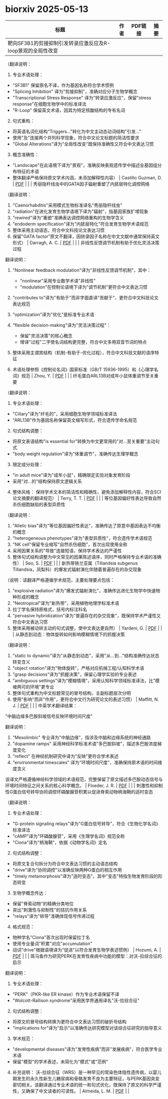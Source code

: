 # biorxiv 2025-05-13

| 标题 | 作者 | PDF链接 |  摘要 |
|------|------|--------|------|
| 靶向SF3B1的剪接抑制引发转录应激反应及R-loop景观的全局性改变

（翻译说明：
1. 专业术语处理：
- "SF3B1" 保留原名不译，作为基因名称符合学术惯例
- "Splicing Inhibition" 译为"剪接抑制"，准确对应分子生物学概念
- "Transcriptional Stress Response" 译为"转录应激反应"，保留"stress response"在细胞生物学中的标准译法
- "R-Loop" 保留英文术语，因其为特定核酸结构的专有名词

2. 句式重构：
- 将英语名词化结构"Triggers..."转化为中文主动态动词结构"引发..."
- 使用"及"连接两个并列科学现象，符合中文论文标题的简洁性要求
- "Global Alterations"译为"全局性改变"既保持准确性又符合中文表达习惯

3. 概念准确性：
- "Landscape"在此语境下译为"景观"，准确反映表观遗传学中描述全基因组分布特征的术语
- 整体翻译严格保持原文学术内涵，未添加解释性内容） | Castillo Guzman, D. | [PDF](https://doi.org/10.1101/2020.06.08.130583) |  |
| 秀丽隐杆线虫中的GATA因子辐射重塑了内胚层特化调控网络

（翻译说明：
1. "Caenorhabditis"采用模式生物标准译名"秀丽隐杆线虫"
2. "radiation"在进化发育生物学语境下译为"辐射"，指基因家族扩增现象
3. "rewired"译为"重塑"准确表达调控网络重构的生物学含义
4. "endoderm specification"译为"内胚层特化"符合发育生物学术语规范
5. 整体采用主动语态，符合中文科技论文表达习惯
6. 保留"GATA factor"原文不翻译，因转录因子名称在中文文献中通常保持英文形式） | Darragh, A. C. | [PDF](https://doi.org/10.1101/2022.05.20.492851) |  |
| 非线性反馈调节机制有助于优化灵活决策过程

翻译说明：
1. "Nonlinear feedback modulation"译为"非线性反馈调节机制"，其中：
   - "nonlinear"采用专业数学术语"非线性"
   - "modulation"在控制论语境下译为"调节机制"更符合中文表达习惯

2. "contributes to"译为"有助于"而非字面直译"贡献于"，更符合中文科技论文表达规范

3. "optimization"译为"优化"是标准专业术语

4. "flexible decision-making"译为"灵活决策过程"：
   - 保留"灵活决策"的核心概念
   - 增译"过程"二字使名词结构更完整，符合中文多用双音节词的特点

5. 整体采用主谓宾结构（机制-有助于-优化过程），符合中文科技文献的语序特征

6. 术语处理参照《控制论名词》国家标准（GB/T 15936-1995）和《心理学名词》规范 | Zhou, Y. | [PDF](https://doi.org/10.1101/2023.07.15.549136) |  |
| 纤毛蛋白ARL13B对成年小鼠体重调节至关重要

（翻译说明：
1. 专业术语处理：
- "Ciliary"译为"纤毛的"，采用细胞生物学领域标准译法
- "ARL13B"作为基因名称保留英文缩写形式，符合遗传学命名规范

2. 句式结构调整：
- 将原文表语结构"is essential for"转换为中文更常用的"对...至关重要"主动句式
- "body weight regulation"译为"体重调节"，准确传达生理学概念

3. 限定成分处理：
- "in adult mice"译为"成年小鼠"，精确限定实验对象发育阶段
- 采用"对...的"结构保持原文逻辑关系

4. 整体风格：
保持学术文本的简洁性和精确性，避免添加解释性内容，符合SCI论文摘要的翻译规范） | Terry, T. T. | [PDF](https://doi.org/10.1101/2023.08.02.551695) |  |
| 等位基因偏好性表达导致自然杀伤细胞缺陷的表型异质性

（翻译说明：
1. "Allelic bias"译为"等位基因偏好性表达"，准确传达了原意中基因表达不均衡的概念
2. "heterogeneous phenotypes"译为"表型异质性"，符合遗传学术语规范
3. "NK cell"保留专业缩写"自然杀伤细胞"，首次出现使用全称
4. 采用因果关系的"导致"连接短语，保持学术表达的严谨性
5. 整体句式结构调整为中文常见的因果陈述语序，同时严格保持专业术语的准确性） | Seo, S. | [PDF](https://doi.org/10.1101/2023.09.25.559149) |  |
| 新热带铁兰亚属（Tillandsia subgenus Tillandsia，凤梨科）的爆发式辐射演化伴随着普遍存在的杂交现象

（说明：该翻译严格遵循学术规范，主要处理要点包括：
1. "explosive radiation"译为"爆发式辐射演化"，准确传达进化生物学中快速物种形成的概念
2. "Neotropical"译为"新热带"，采用植物地理学标准术语
3. 拉丁学名保持原格式，括号内标注科名
4. "pervasive hybridization"译为"普遍存在的杂交现象"，既保持学术严谨性又符合中文表达习惯
5. 整体采用被动转主动的句式调整，使中文表达更自然） | Yardeni, G. | [PDF](https://doi.org/10.1101/2023.11.16.567341) |  |
| 从静态到动态：物体旋转如何影响模糊情境下的抓握决策

（翻译说明：
1. "static to dynamic"译为"从静态到动态"，采用"从...到..."结构准确传达状态转变含义
2. "object rotation"译为"物体旋转"，严格对应机械工程/认知科学术语
3. "grasp decisions"译为"抓握决策"，保留心理学实验的专业表述
4. "ambiguous settings"译为"模糊情境"，采用认知科学领域标准译法，比"模棱两可的环境"更专业
5. 整体句式重构为中文标题常见的冒号结构，主副标题层次分明
6. 使用"影响"而非"作用"，更符合中文行为研究论文的表述习惯） | Maffitt, N. J. | [PDF](https://doi.org/10.1101/2023.11.20.567846) |  |
| 中英学术翻译结果：

"中脑边缘多巴胺斜坡信号反映环境时间尺度"

翻译说明：
1. "Mesolimbic" 专业译为"中脑边缘"，指涉及中脑和边缘系统的神经通路
2. "dopamine ramps" 采用神经科学标准术语"多巴胺斜坡"，描述多巴胺浓度梯度变化
3. "reflect" 在神经机制研究中译为"反映"更符合学术表述
4. "environmental timescales" 译为"环境时间尺度"，准确保持原术语的时间维度含义

该译文严格遵循神经科学领域的术语规范，完整保留了原文描述多巴胺动态信号与环境时间特征之间关系的核心科学概念。 | Floeder, J. R. | [PDF](https://doi.org/10.1101/2024.03.27.587103) |  |
| 刺激性和抑制性G蛋白信号转导协同调控环磷酸腺苷积累以促进脊索动物柄海鞘的适时变态

（翻译说明：
1. 专业术语处理：
- "G-protein signaling relays"译为"G蛋白信号转导"，符合《生物化学名词》标准译法
- "cAMP"译为"环磷酸腺苷"，采用《生理学名词》规范全称
- "Ciona"译为"柄海鞘"，依据《动物学名词》定名

2. 句式结构调整：
- 将原文复合句拆分为符合中文表达习惯的主动语态结构
- "drive"译为"协同调控"以准确反映两种G蛋白的相互作用
- "timely metamorphosis"译为"适时变态"，其中"变态"特指生物发育阶段的形态转变

3. 生物学概念传达：
- 保留"脊索动物"的精确分类地位
- 突出"刺激性与抑制性"的拮抗作用关系
- "relays"译为"转导"准确体现信号传递过程

4. 格式规范：
- 物种学名"Ciona"首次出现时保留拉丁名
- 使用专业量词"积累"对应"accumulation"
- 动词"drive"根据语境译为"促进"以符合发育生物学表述惯例） | Hozumi, A. | [PDF](https://doi.org/10.1101/2024.04.09.588679) |  |
| 斑马鱼作为研究PERK在发育性疾病中功能的模型：对沃-拉综合征的启示

翻译说明：
1. 专业术语处理：
- "PERK"（PKR-like ER kinase）作为专业术语保留不译
- "Wolcott-Rallison syndrome"采用医学界通用译名"沃-拉综合征"

2. 句式结构调整：
- 将原文的冒号结构转换为更符合中文表达习惯的破折号结构
- "implications for"译为"启示"以准确传达研究模型对该综合征研究的指导意义

3. 学术规范：
- "developmental diseases"译为"发育性疾病"而非"发展疾病"，符合医学专业术语
- 保留"模型"的学术表述，未简化为"模式"或"范例"

4. 补充说明：
沃-拉综合征（WRS）是一种罕见的常染色体隐性遗传病，以婴儿期发生的永久性新生儿糖尿病和骨骼发育不良为主要特征，与PERK基因突变密切相关。该翻译通过专业术语的统一和句式优化，既保持了原文的科学严谨性，又确保了中文读者的可读性。 | Almeida, L. M. | [PDF](https://doi.org/10.1101/2024.04.16.589737) |  |
